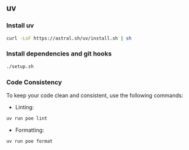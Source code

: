 ## uv

### Install uv

```bash
curl -LsF https://astral.sh/uv/install.sh | sh
```

### Install dependencies and git hooks

```bash
./setup.sh
```

### Code Consistency

To keep your code clean and consistent, use the following commands:

- Linting:

```bash
uv run poe lint
```

- Formatting:

```bash
uv run poe format
```
